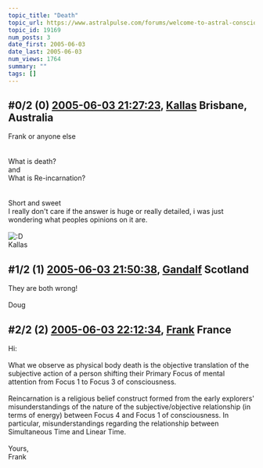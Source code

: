 ```yaml
---
topic_title: "Death"
topic_url: https://www.astralpulse.com/forums/welcome-to-astral-consciousness!/death-19169
topic_id: 19169
num_posts: 3
date_first: 2005-06-03
date_last: 2005-06-03
num_views: 1764
summary: ""
tags: []
---
```


## \#0/2 (0) [2005-06-03 21:27:23](https://www.astralpulse.com/forums/index.php?msg=165318), [Kallas](https://www.astralpulse.com/forums/profile/?u=7773) Brisbane, Australia ##
<section>
Frank or anyone else
<br>
<br>
<br>
What is death?
<br>
and
<br>
What is Re-incarnation?
<br>
<br>
<br>
Short and sweet
<br>
I really don't care if the answer is huge or really detailed, i was just wondering what peoples opinions on it are.
<br>
<br>
<img alt=":D" class="smiley" src="https://www.astralpulse.com/forums/Smileys/fugue/cheesy.png" title="Cheesy"/>
<br>
Kallas
</section>

## \#1/2 (1) [2005-06-03 21:50:38](https://www.astralpulse.com/forums/index.php?msg=165319), [Gandalf](https://www.astralpulse.com/forums/profile/?u=850) Scotland ##
<section>
They are both wrong!
<br>
<br>
Doug
</section>

## \#2/2 (2) [2005-06-03 22:12:34](https://www.astralpulse.com/forums/index.php?msg=165321), [Frank](https://www.astralpulse.com/forums/profile/?u=359) France ##
<section>
Hi:
<br>
<br>
What we observe as physical body death is the objective translation of the subjective action of a person shifting their Primary Focus of mental attention from Focus 1 to Focus 3 of consciousness.
<br>
<br>
Reincarnation is a religious belief construct formed from the early explorers' misunderstandings of the nature of the subjective/objective relationship (in terms of energy) between Focus 4 and Focus 1 of consciousness. In particular, misunderstandings regarding the relationship between Simultaneous Time and Linear Time.
<br>
<br>
Yours,
<br>
Frank
</section>